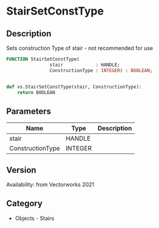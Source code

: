 # StairSetConstType

## Description
Sets construction Type of stair - not recommended for use

```pascal
FUNCTION StairSetConstType(
				stair            : HANDLE;
				ConstructionType : INTEGER) : BOOLEAN;
```

```python

def vs.StairSetConstType(stair, ConstructionType):
    return BOOLEAN
```

## Parameters
|Name|Type|Description|
|---|---|---|
|stair|HANDLE||
|ConstructionType|INTEGER||

## Version
Availability: from Vectorworks 2021
## Category
* Objects - Stairs

